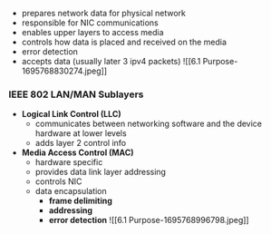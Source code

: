 - prepares network data for physical network
- responsible for NIC communications
- enables upper layers to access media 
- controls how data is placed and received on the media
- error detection
- accepts data (usually later 3 ipv4 packets)
![[6.1 Purpose-1695768830274.jpeg]]

### IEEE 802 LAN/MAN Sublayers
- **Logical Link Control (LLC)**
	- communicates between networking software and the device hardware at lower levels
	- adds layer 2 control info
- **Media Access Control (MAC)**
	- hardware specific
	- provides data link layer addressing
	- controls NIC
	- data encapsulation
		- **frame delimiting**
		- **addressing**
		- **error detection**
![[6.1 Purpose-1695768996798.jpeg]]
